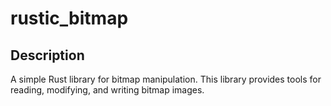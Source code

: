 # rustic_bitmap
## Description
A simple Rust library for bitmap manipulation. This library provides tools for reading, modifying, and writing bitmap images.
